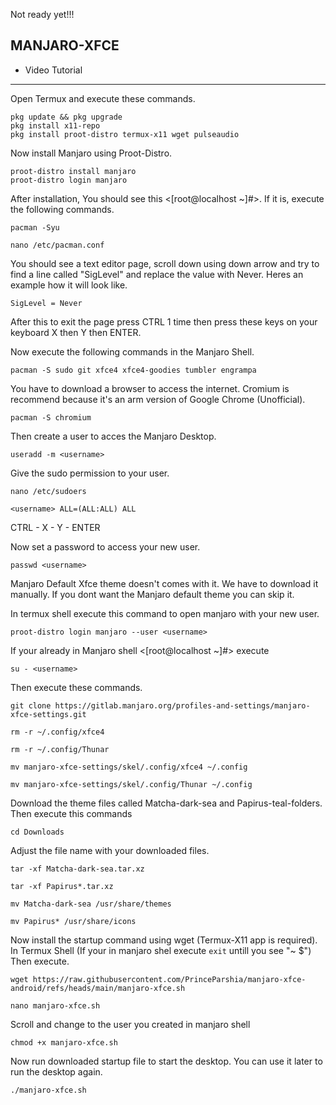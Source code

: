 Not ready yet!!!
## MANJARO-XFCE
* Video Tutorial
---
Open Termux and execute these commands.
```
pkg update && pkg upgrade
pkg install x11-repo
pkg install proot-distro termux-x11 wget pulseaudio
```
Now install Manjaro using Proot-Distro.
```
proot-distro install manjaro
proot-distro login manjaro
```
After installation, You should see this <[root@localhost ~]#>. If it is, execute the following commands.
```
pacman -Syu
```
```
nano /etc/pacman.conf
```
You should see a text editor page, scroll down using down arrow and try to find a line called "SigLevel" and replace the value with Never. Heres an example how it will look like.
```
SigLevel = Never
```
After this to exit the page press CTRL 1 time then press these keys on your keyboard X then Y then ENTER.

Now execute the following commands in the Manjaro Shell.
```
pacman -S sudo git xfce4 xfce4-goodies tumbler engrampa
```
You have to download a browser to access the internet. Cromium is recommend because it's an arm version of Google Chrome (Unofficial).
```
pacman -S chromium
```
Then create a user to acces the Manjaro Desktop.
```
useradd -m <username>
```
Give the sudo permission to your user.
```
nano /etc/sudoers
```
```
<username> ALL=(ALL:ALL) ALL
```
CTRL - X - Y - ENTER

Now set a password to access your new user.
```
passwd <username>
```
Manjaro Default Xfce theme doesn't comes with it. We have to download it manually. If you dont want the Manjaro default theme you can skip it.

In termux shell execute this command to open manjaro with your new user.
```
proot-distro login manjaro --user <username>
```
If your already in Manjaro shell <[root@localhost ~]#> execute 
```
su - <username>
```
Then execute these commands.
```
git clone https://gitlab.manjaro.org/profiles-and-settings/manjaro-xfce-settings.git
```
```
rm -r ~/.config/xfce4
```
```
rm -r ~/.config/Thunar
```
```
mv manjaro-xfce-settings/skel/.config/xfce4 ~/.config
```
```
mv manjaro-xfce-settings/skel/.config/Thunar ~/.config
```
Download the theme files called Matcha-dark-sea and Papirus-teal-folders.
Then execute this commands 
```
cd Downloads
```
Adjust the file name with your downloaded files.
```
tar -xf Matcha-dark-sea.tar.xz
```
```
tar -xf Papirus*.tar.xz
```
```
mv Matcha-dark-sea /usr/share/themes
```
```
mv Papirus* /usr/share/icons
```
Now install the startup command using wget (Termux-X11 app is required). In Termux Shell (If your in manjaro shel execute ```exit``` untill you see "~ $") Then execute.
```
wget https://raw.githubusercontent.com/PrinceParshia/manjaro-xfce-android/refs/heads/main/manjaro-xfce.sh
```
```
nano manjaro-xfce.sh
```
Scroll and change <username> to the user you created in manjaro shell
```
chmod +x manjaro-xfce.sh
```
Now run downloaded startup file to start the desktop. You can use it later to run the desktop again.
```
./manjaro-xfce.sh
```
